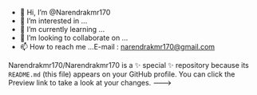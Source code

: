 - 👋 Hi, I’m @Narendrakmr170
- 👀 I’m interested in ...
- 🌱 I’m currently learning ...
- 💞️ I’m looking to collaborate on ...
- 📫 How to reach me ...E-mail : narendrakmr170@gmail.com


Narendrakmr170/Narendrakmr170 is a ✨ special ✨ repository because its `README.md` (this file) appears on your GitHub profile.
You can click the Preview link to take a look at your changes.
--->

